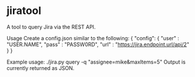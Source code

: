 # jiratool
A tool to query Jira via the REST API. 

Usage
Create a config.json similar to the following:
{
  "config": {
    "user" : "USER.NAME",
    "pass" : "PASSW0RD",
    "url" : "https://jira.endpoint.url/api/2"
  }
}

Example usage:
./jira.py query -q "assignee=mike&maxItems=5"
Output is currently returned as JSON. 
